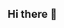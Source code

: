 ## Hi there 👋
<imd src="235224431-e8c8c12e-6826-47f1-89fb-2ddad83b3abf.gif" alt="The Unlimited" width="600">
